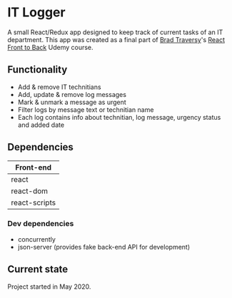 # IT Logger

A small React/Redux app designed to keep track of current tasks of an IT department.
This app was created as a final part of [Brad Traversy](https://www.traversymedia.com/)'s [React Front to Back](https://www.udemy.com/course/modern-react-front-to-back/) Udemy course.

## Functionality

-   Add & remove IT technitians
-   Add, update & remove log messages
-   Mark & unmark a message as urgent
-   Filter logs by message text or technitian name
-   Each log contains info about technitian, log message, urgency status and added date

## Dependencies

| Front-end     |
| ------------- |
| react         |
| react-dom     |
| react-scripts |

### Dev dependencies

-   concurrently
-   json-server (provides fake back-end API for development)

## Current state

Project started in May 2020.
